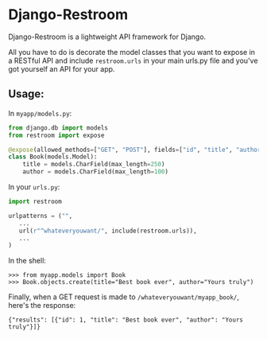 # Django-Restroom

Django-Restroom is a lightweight API framework for Django.

All you have to do is decorate the model classes that you want to expose in a RESTful API and include `restroom.urls` in your main urls.py file and you've got yourself an API for your app.

## Usage:

In  `myapp/models.py`:

```python
from django.db import models
from restroom import expose

@expose(allowed_methods=["GET", "POST"], fields=["id", "title", "author"])
class Book(models.Model):
    title = models.CharField(max_length=250)
    author = models.CharField(max_length=100)
```

In your `urls.py`:

```python
import restroom

urlpatterns = ("",
   ...
   url(r"^whateveryouwant/", include(restroom.urls)),
   ...
)
```

In the shell:

```
>>> from myapp.models import Book
>>> Book.objects.create(title="Best book ever", author="Yours truly")
```

Finally, when a GET request is made to `/whateveryouwant/myapp_book/`, here's the response:
```
{"results": [{"id": 1, "title": "Best book ever", "author": "Yours truly"}]}
```
